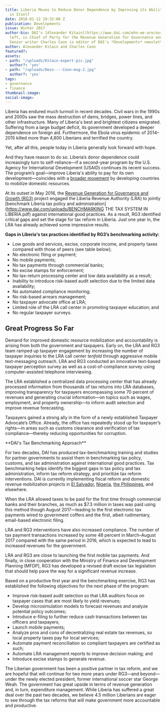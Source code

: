 ```yaml
---
title: Liberia Moves to Reduce Donor Dependence by Improving its Ability to Invest
  in Itself
date: 2018-01-12 19:32:00 Z
publication: Developments
issue: Winter 2017
author-bio: DAI's [Alexander Kitain](https://www.dai.com/who-we-are/our-team/alexander-kitain),
  left, is Chief of Party for the Revenue Generation for Governance and Growth program.
  Senior writer Charles Coon is editor of DAI's *Developments* newsletter.
author: Alexander Kitain and Charles Coon
featured?: 
assets:
- path: "/uploads/Kitain-expert-pic.jpg"
  author?: 'yes'
- path: "/uploads/Devs----Coon-mug-2.jpg"
  author?: 'yes'
tags:
- governance
- finance
thumbnail-image:
social-image:
---
```


Liberia has endured much turmoil in recent decades. Civil wars in the 1990s and 2000s saw the mass destruction of dams, bridges, power lines, and other infrastructure. Many of Liberia's best and brightest citizens emigrated. Suffering from a large budget deficit, its government developed a deeper dependence on foreign aid. Furthermore, the Ebola virus epidemic of 2014–2015 killed more than 4,800 Liberians and terrified the country.

Yet, after all this, people today in Liberia generally look forward with hope.




And they have reason to do so. Liberia’s donor dependence could increasingly turn to self-reliance—if a second-year program by the U.S. Agency for International Development (USAID) continues its recent success. The program’s goal—improve Liberia's ability to pay for its own development—coincides with a [broader movement](http://dai-global-developments.com/articles/long-term-fiscal-reform-takes-root-in-el-salvador-and-elsewhere/) by developing countries to mobilize domestic resources.

At its outset in May 2016, the [Revenue Generation for Governance and Growth (RG3)](https://www.dai.com/our-work/projects/liberia-revenue-generation-governance-and-growth-rg3) project engaged the Liberia Revenue Authority (LRA) to jointly [benchmark Liberia tax policy and administration](https://www.dai.com/uploads/BENCHMARKING THE TAX SYSTEM IN LIBERIA.pdf) against international good practices. As a result, RG3 identified critical gaps and set the stage for tax reform in Liberia. Just one year in, the LRA has already achieved some impressive results.

<aside><p><strong>Gaps in Liberia's tax practices identified by RG3’s benchmarking activity:</strong></p>
<ul>
<li>Low goods and services, excise, corporate income, and property taxes compared with those of peers (see table below);</li>
<li>No electronic filing or payment;</li>
<li>No mobile payments;</li>
<li>No tax payments through commercial banks;</li>
<li>No excise stamps for enforcement;</li>
<li>No tax-return processing center and low data availability as a result;</li>
<li>Inability to introduce risk-based audit selection due to the limited data availability;</li>
<li>No automated compliance monitoring;</li>
<li>No risk-based arrears management;</li>
<li>No taxpayer advocate office at LRA;</li>
<li>Limited role of the LRA call center in promoting taxpayer education; and</li>
<li>No regular taxpayer surveys.</li>
</ul>
</aside>

## Great Progress So Far

Demand for improved domestic resource mobilization and accountability is arising from both the government and taxpayers. Early on, the LRA and RG3 team ramped up taxpayer engagement by increasing the number of taxpayer inquiries to the LRA call center *tenfold* through aggressive mobile text-messaging outreach. LRA and RG3 conducted an innovative text-based taxpayer perception survey as well as a cost-of-compliance survey using computer-assisted telephone interviewing.

The LRA established a centralized data processing center that has already processed information from thousands of tax returns into LRA databases, improving transparency for taxpayers encompassing some 70 percent of revenues and generating crucial information—on topics such as wages, employment, and property ownership—to inform audit selection and improve revenue forecasting.

Taxpayers gained a strong ally in the form of a newly established Taxpayer Advocate’s Office. Already, the office has repeatedly stood up for taxpayer’s rights—in areas such as customs clearance and verification of tax compliance—thereby reducing opportunities for corruption.

<aside>**DAI's Tax Benchmarking Approach**

For two decades, DAI has produced tax-benchmarking training and studies for partner governments to assist them in benchmarking tax policy, customs, and tax administration against international good practices. Tax benchmarking helps identify the biggest gaps in tax policy and tax administration, inform tax reform strategy, and prioritize tax reform interventions. DAI is currently implementing fiscal reform and domestic revenue mobilization projects in [El Salvador](http://dai-global-developments.com/articles/when-tax-reform-leads-to-increased-funding-for-health-services/), [Nigeria](https://www.dai.com/our-work/projects/nigeria-state-partnership-accountability-responsiveness-and-capability-sparc), [the Philippines](http://dai-global-developments.com/articles/philippines-increases-tax-collections-by-11-billion-year-over-yearwithout-raising-rates/), and elsewhere.</aside>

When the LRA allowed taxes to be paid for the first time through commercial banks and their branches, as much as $7.3 million in taxes was paid using this method though August 2017—leading to the first electronic tax payments wired to government coffers and the first, albeit rudimentary, email-based electronic filing.
 
LRA and RG3 interventions have also increased compliance. The number of tax payment transactions increased by some 48 percent in March–August 2017 compared with the same period in 2016, which is expected to lead to increased revenues for the government.

LRA and RG3 are close to launching the first mobile tax payments. And finally, in close cooperation with the Ministry of Finance and Development Planning (MFDP), RG3 has developed a revised draft excise tax legislation that should help pave the way for a significant revenue increase.

<script id="infogram_0__/QBehpEVGpci6ueSMpwHz" title="Liberia&amp;amp;#39;s Deficit/Revenues vs. GDP" src="https://e.infogram.com/js/dist/embed.js?ur0" type="text/javascript"></script>

Based on a productive first year and the benchmarking exercise, RG3 has established the following objectives for the next phase of the program:
* Improve risk-based audit selection so that LRA auditors focus on taxpayer cases that are most likely to yield revenues;
* Develop microsimulation models to forecast revenues and analyze potential policy outcomes;
* Introduce e-filing to further reduce cash transactions between tax officers and taxpayers;
* Launch mobile payments;
* Analyze pros and cons of decentralizing real estate tax revenues, so local property taxes pay for local services;
* Automate payment reconciliation so compliant taxpayers are certified as such;
* Automate LRA management reports to improve decision making; and
* Introduce excise stamps to generate revenue.
 
The Liberian government has been a positive partner in tax reform, and we are hopeful that will continue for two more years under RG3—and beyond—under the newly elected president, former international soccer star George Weah. The government has great upside in terms of revenue generation and, in turn, expenditure management. While Liberia has suffered a great deal over the past two decades, we believe 4.5 million Liberians are eager to see through the tax reforms that will make government more accountable and productive.
